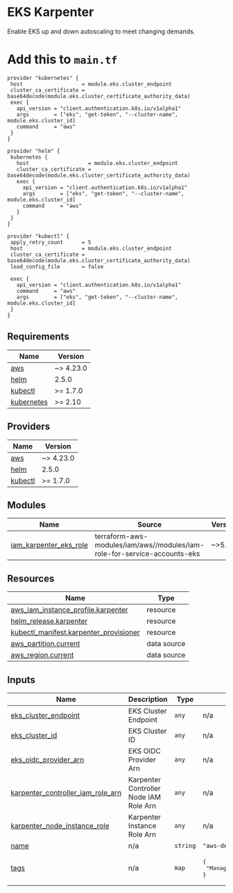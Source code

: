 <!-- BEGIN_TF_DOCS -->
# EKS Karpenter

Enable EKS up and down autoscaling to meet changing demands.

# Add this to `main.tf`
```
provider "kubernetes" {
 host                   = module.eks.cluster_endpoint
 cluster_ca_certificate = base64decode(module.eks.cluster_certificate_authority_data)
 exec {
   api_version = "client.authentication.k8s.io/v1alpha1"
   args        = ["eks", "get-token", "--cluster-name", module.eks.cluster_id]
   command     = "aws"
 }
}

provider "helm" {
 kubernetes {
   host                   = module.eks.cluster_endpoint
   cluster_ca_certificate = base64decode(module.eks.cluster_certificate_authority_data)
   exec {
     api_version = "client.authentication.k8s.io/v1alpha1"
     args        = ["eks", "get-token", "--cluster-name", module.eks.cluster_id]
     command     = "aws"
   }
 }
}

provider "kubectl" {
 apply_retry_count      = 5
 host                   = module.eks.cluster_endpoint
 cluster_ca_certificate = base64decode(module.eks.cluster_certificate_authority_data)
 load_config_file       = false

 exec {
   api_version = "client.authentication.k8s.io/v1alpha1"
   command     = "aws"
   args        = ["eks", "get-token", "--cluster-name", module.eks.cluster_id]
 }
}
 ```

## Requirements

| Name | Version |
|------|---------|
| <a name="requirement_aws"></a> [aws](#requirement\_aws) | ~> 4.23.0 |
| <a name="requirement_helm"></a> [helm](#requirement\_helm) | 2.5.0 |
| <a name="requirement_kubectl"></a> [kubectl](#requirement\_kubectl) | >= 1.7.0 |
| <a name="requirement_kubernetes"></a> [kubernetes](#requirement\_kubernetes) | >= 2.10 |

## Providers

| Name | Version |
|------|---------|
| <a name="provider_aws"></a> [aws](#provider\_aws) | ~> 4.23.0 |
| <a name="provider_helm"></a> [helm](#provider\_helm) | 2.5.0 |
| <a name="provider_kubectl"></a> [kubectl](#provider\_kubectl) | >= 1.7.0 |

## Modules

| Name | Source | Version |
|------|--------|---------|
| <a name="module_iam_karpenter_eks_role"></a> [iam\_karpenter\_eks\_role](#module\_iam\_karpenter\_eks\_role) | terraform-aws-modules/iam/aws//modules/iam-role-for-service-accounts-eks | ~>5.0.0 |

## Resources

| Name | Type |
|------|------|
| [aws_iam_instance_profile.karpenter](https://registry.terraform.io/providers/hashicorp/aws/latest/docs/resources/iam_instance_profile) | resource |
| [helm_release.karpenter](https://registry.terraform.io/providers/hashicorp/helm/2.5.0/docs/resources/release) | resource |
| [kubectl_manifest.karpenter_provisioner](https://registry.terraform.io/providers/gavinbunney/kubectl/latest/docs/resources/manifest) | resource |
| [aws_partition.current](https://registry.terraform.io/providers/hashicorp/aws/latest/docs/data-sources/partition) | data source |
| [aws_region.current](https://registry.terraform.io/providers/hashicorp/aws/latest/docs/data-sources/region) | data source |

## Inputs

| Name | Description | Type | Default | Required |
|------|-------------|------|---------|:--------:|
| <a name="input_eks_cluster_endpoint"></a> [eks\_cluster\_endpoint](#input\_eks\_cluster\_endpoint) | EKS Cluster Endpoint | `any` | n/a | yes |
| <a name="input_eks_cluster_id"></a> [eks\_cluster\_id](#input\_eks\_cluster\_id) | EKS Cluster ID | `any` | n/a | yes |
| <a name="input_eks_oidc_provider_arn"></a> [eks\_oidc\_provider\_arn](#input\_eks\_oidc\_provider\_arn) | EKS OIDC Provider Arn | `any` | n/a | yes |
| <a name="input_karpenter_controller_iam_role_arn"></a> [karpenter\_controller\_iam\_role\_arn](#input\_karpenter\_controller\_iam\_role\_arn) | Karpenter Controller Node IAM Role Arn | `any` | n/a | yes |
| <a name="input_karpenter_node_instance_role"></a> [karpenter\_node\_instance\_role](#input\_karpenter\_node\_instance\_role) | Karpenter Instance Role Arn | `any` | n/a | yes |
| <a name="input_name"></a> [name](#input\_name) | n/a | `string` | `"aws-demo"` | no |
| <a name="input_tags"></a> [tags](#input\_tags) | n/a | `map` | <pre>{<br>  "ManagedBy": "Terraform"<br>}</pre> | no |
<!-- END_TF_DOCS -->